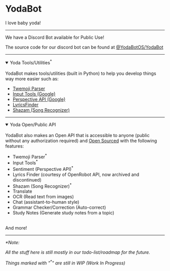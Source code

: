 # YodaBot
I love baby yoda!

---

We have a Discord Bot available for Public Use!

The source code for our discord bot can be found at [@YodaBotOS/YodaBot](https://github.com/YodaBotOS/YodaBot)

---

<details open>
<summary>Yoda Tools/Utilities<sup>*</sup></summary>
<br>
YodaBot makes tools/utilities (built in Python) to help you develop things way more easier such as:
<br>
<ul>
<li><a href="https://github.com/YodaBotOS/twemoji-parser">Twemoji Parser</a></li>
<li><a href="https://github.com/YodaBotOS/input-tools">Input Tools (Google)</a>
<li><a href="https://github.com/YodaBotOS/perspective-api">Perspective API (Google)</a>
<li><a href="https://github.com/YodaBotOS/lyrics-finder">LyricsFinder</a>
<li><a href="https://github.com/YodaBotOS/song-detect">Shazam (Song Recognizer)</a>
</ul>
</details>

---

<details open>
<summary>Yoda Open/Public API</summary>
<br>
YodaBot also makes an Open API that is accessible to anyone (public without any authorization required) and <a href="https://github.com/YodaBotOS/API">Open Sourced</a> with the following features:
<br>
<ul>
<li>Twemoji Parser<sup>*</sup></li>
<li>Input Tools<sup>*</sup></li>
<li>Sentiment (Perspective API)<sup>*</sup></li>
<li>Lyrics Finder (courtesy of OpenRobot API, now archived and discontinued)</li>
<li>Shazam (Song Recognizer)<sup>*</sup></li>
<li>Translate</li>
<li>OCR (Read text from images)</li>
<li>Chat (assistant-to-human style)</li>
<li>Grammar Checker/Correction (Auto-correct)</li>
<li>Study Notes (Generate study notes from a topic)</li>
</ul>
<br>
And more!
</details>

---

*\*Note:*

*All the stuff here is still mostly in our todo-list/roadmap for the future.*

*Things marked with "<sup>\*</sup>" are still in WIP (Work In Progress)*
